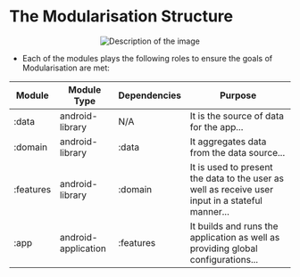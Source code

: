 # The Modularisation Structure

  <div style="text-align: center;">
  <img src="https://github.com/porojo/Challenge1/assets/55001497/98b4cb63-6a10-49ac-b62f-d06a68fedfcc" alt="Description of the image">
</div>

- Each of the modules plays the following roles to ensure the goals of Modularisation are met:

| Module | Module Type | Dependencies | Purpose |
|--------|------|--------------|--------|
| :data  | android-library | N/A | It is the source of data for the app... |
| :domain | android-library | :data | It aggregates data from the data source... |
| :features | android-library | :domain | It is used to present the data to the user as well as receive user input in a stateful manner... |
| :app | android-application | :features | It builds and runs the application as well as providing global configurations... |
